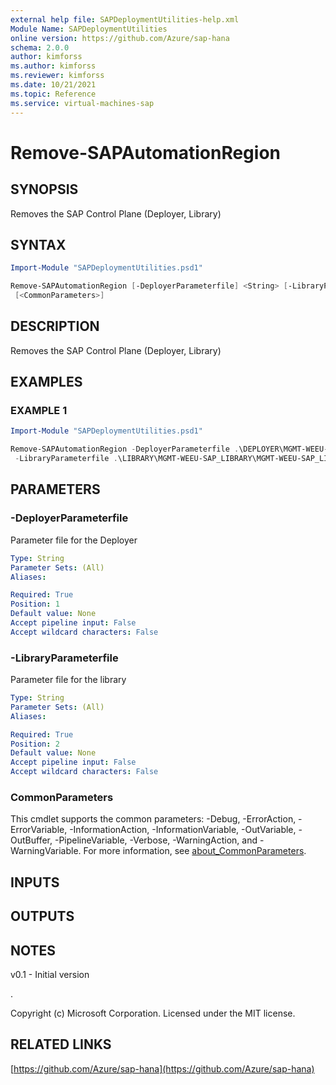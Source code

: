 ```yaml
---
external help file: SAPDeploymentUtilities-help.xml
Module Name: SAPDeploymentUtilities
online version: https://github.com/Azure/sap-hana
schema: 2.0.0
author: kimforss
ms.author: kimforss
ms.reviewer: kimforss
ms.date: 10/21/2021
ms.topic: Reference
ms.service: virtual-machines-sap
---
```


# Remove-SAPAutomationRegion

## SYNOPSIS
Removes the SAP Control Plane (Deployer, Library)

## SYNTAX

```powershell
Import-Module "SAPDeploymentUtilities.psd1"

Remove-SAPAutomationRegion [-DeployerParameterfile] <String> [-LibraryParameterfile] <String>
 [<CommonParameters>]
```

## DESCRIPTION
Removes the SAP Control Plane  (Deployer, Library)

## EXAMPLES

### EXAMPLE 1
```powershell
Import-Module "SAPDeploymentUtilities.psd1"

Remove-SAPAutomationRegion -DeployerParameterfile .\DEPLOYER\MGMT-WEEU-SAP01-INFRASTRUCTURE\MGMT-WEEU-SAP01-INFRASTRUCTURE.tfvars 
 -LibraryParameterfile .\LIBRARY\MGMT-WEEU-SAP_LIBRARY\MGMT-WEEU-SAP_LIBRARY.tfvars

```

## PARAMETERS

### -DeployerParameterfile
Parameter file for the Deployer

```yaml
Type: String
Parameter Sets: (All)
Aliases:

Required: True
Position: 1
Default value: None
Accept pipeline input: False
Accept wildcard characters: False
```

### -LibraryParameterfile
Parameter file for the library

```yaml
Type: String
Parameter Sets: (All)
Aliases:

Required: True
Position: 2
Default value: None
Accept pipeline input: False
Accept wildcard characters: False
```

### CommonParameters
This cmdlet supports the common parameters: -Debug, -ErrorAction, -ErrorVariable, -InformationAction, -InformationVariable, -OutVariable, -OutBuffer, -PipelineVariable, -Verbose, -WarningAction, and -WarningVariable. For more information, see [about_CommonParameters](http://go.microsoft.com/fwlink/?LinkID=113216).

## INPUTS

## OUTPUTS

## NOTES
v0.1 - Initial version

.



Copyright (c) Microsoft Corporation.
Licensed under the MIT license.

## RELATED LINKS

[https://github.com/Azure/sap-hana](https://github.com/Azure/sap-hana)

